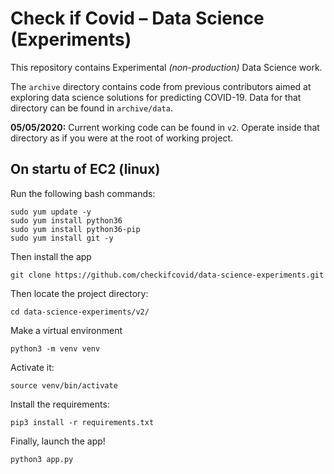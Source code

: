 # Check if Covid – Data Science (Experiments)
This repository contains Experimental _(non-production)_ Data Science work.

The `archive` directory contains code from previous contributors aimed at exploring data science solutions for predicting COVID-19. Data for that directory can be found in `archive/data`.

**05/05/2020:** Current working code can be found in `v2`. Operate inside that directory as if you were at the root of working project.

## On startu of EC2 (linux)
Run the following bash commands:
```
sudo yum update -y
sudo yum install python36
sudo yum install python36-pip
sudo yum install git -y
```
Then install the app
```
git clone https://github.com/checkifcovid/data-science-experiments.git
```
Then locate the project directory:
```
cd data-science-experiments/v2/
```
Make a virtual environment
```
python3 -m venv venv
```
Activate it:
```
source venv/bin/activate
```
Install the requirements:
```
pip3 install -r requirements.txt
```
Finally, launch the app!
```
python3 app.py
```

